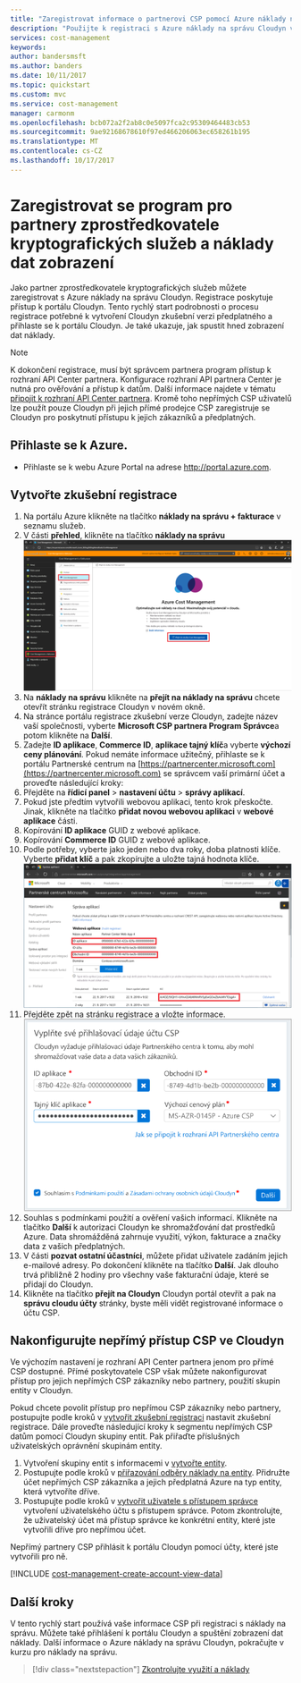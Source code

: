 ```yaml
---
title: "Zaregistrovat informace o partnerovi CSP pomocí Azure náklady na správu | Microsoft Docs"
description: "Použijte k registraci s Azure náklady na správu Cloudyn vaše informace o partnerovi CSP."
services: cost-management
keywords: 
author: bandersmsft
ms.author: banders
ms.date: 10/11/2017
ms.topic: quickstart
ms.custom: mvc
ms.service: cost-management
manager: carmonm
ms.openlocfilehash: bcb072a2f2ab8c0e5097fca2c95309464483cb53
ms.sourcegitcommit: 9ae92168678610f97ed466206063ec658261b195
ms.translationtype: MT
ms.contentlocale: cs-CZ
ms.lasthandoff: 10/17/2017
---
```

# <a name="register-with-the-csp-partner-program-and-view-cost-data"></a>Zaregistrovat se program pro partnery zprostředkovatele kryptografických služeb a náklady dat zobrazení

Jako partner zprostředkovatele kryptografických služeb můžete zaregistrovat s Azure náklady na správu Cloudyn. Registrace poskytuje přístup k portálu Cloudyn. Tento rychlý start podrobnosti o procesu registrace potřebné k vytvoření Cloudyn zkušební verzi předplatného a přihlaste se k portálu Cloudyn. Je také ukazuje, jak spustit hned zobrazení dat náklady.


>[!NOTE]
>K dokončení registrace, musí být správcem partnera program přístup k rozhraní API Center partnera. Konfigurace rozhraní API partnera Center je nutná pro ověřování a přístup k datům. Další informace najdete v tématu [připojit k rozhraní API Center partnera](https://msdn.microsoft.com/library/partnercenter/mt709136.aspx). Kromě toho nepřímých CSP uživatelů lze použít pouze Cloudyn při jejich přímé prodejce CSP zaregistruje se Cloudyn pro poskytnutí přístupu k jejich zákazníků a předplatných.

## <a name="log-in-to-azure"></a>Přihlaste se k Azure.

- Přihlaste se k webu Azure Portal na adrese http://portal.azure.com.

## <a name="create-a-trial-registration"></a>Vytvořte zkušební registrace

1. Na portálu Azure klikněte na tlačítko **náklady na správu + fakturace** v seznamu služeb.
2. V části **přehled**, klikněte na tlačítko **náklady na správu**  
    ![Náklady na stránce Správa](./media/quick-register-csp/cost-mgt-billing-service.png)
3. Na **náklady na správu** klikněte na **přejít na náklady na správu** chcete otevřít stránku registrace Cloudyn v novém okně.
4. Na stránce portálu registrace zkušební verze Cloudyn, zadejte název vaší společnosti, vyberte **Microsoft CSP partnera Program Správce**a potom klikněte na **Další**.  
5. Zadejte **ID aplikace**, **Commerce ID**, **aplikace tajný klíč**a vyberte **výchozí ceny plánování**. Pokud nemáte informace užitečný, přihlaste se k portálu Partnerské centrum na [https://partnercenter.microsoft.com](https://partnercenter.microsoft.com) se správcem vaší primární účet a proveďte následující kroky:
  1. Přejděte na **řídicí panel** > **nastavení účtu** > **správy aplikací**.
  2. Pokud jste předtím vytvořili webovou aplikaci, tento krok přeskočte. Jinak, klikněte na tlačítko **přidat novou webovou aplikaci** v **webové aplikace** části.
  3. Kopírování **ID aplikace** GUID z webové aplikace.
  4. Kopírování **Commerce ID** GUID z webové aplikace.
  5. Podle potřeby, vyberte jako jeden nebo dva roky, doba platnosti klíče. Vyberte **přidat klíč** a pak zkopírujte a uložte tajná hodnota klíče.  
    ![Zprostředkovatel kryptografických služeb partnerské Centrum](./media/quick-register-csp/csp-partner-center.png)
  6. Přejděte zpět na stránku registrace a vložte informace.  
      ![Přihlašovací údaje účtu zprostředkovatele kryptografických služeb](./media/quick-register-csp/csp-reg.png)
6. Souhlas s podmínkami použití a ověření vašich informací. Klikněte na tlačítko **Další** k autorizaci Cloudyn ke shromažďování dat prostředků Azure. Data shromážděná zahrnuje využití, výkon, fakturace a značky data z vašich předplatných.  
7. V části **pozvat ostatní účastníci**, můžete přidat uživatele zadáním jejich e-mailové adresy. Po dokončení klikněte na tlačítko **Další**. Jak dlouho trvá přibližně 2 hodiny pro všechny vaše fakturační údaje, které se přidají do Cloudyn.
8. Klikněte na tlačítko **přejít na Cloudyn** Cloudyn portál otevřít a pak na **správu cloudu účty** stránky, byste měli vidět registrované informace o účtu CSP.

## <a name="configure-indirect-csp-access-in-cloudyn"></a>Nakonfigurujte nepřímý přístup CSP ve Cloudyn

Ve výchozím nastavení je rozhraní API Center partnera jenom pro přímé CSP dostupné. Přímé poskytovatele CSP však můžete nakonfigurovat přístup pro jejich nepřímých CSP zákazníky nebo partnery, použití skupin entity v Cloudyn.

Pokud chcete povolit přístup pro nepřímou CSP zákazníky nebo partnery, postupujte podle kroků v [vytvořit zkušební registraci](#create-a-trial-registration) nastavit zkušební registrace. Dále proveďte následující kroky k segmentu nepřímých CSP datům pomocí Cloudyn skupiny entit. Pak přiřaďte příslušných uživatelských oprávnění skupinám entity.

1. Vytvoření skupiny entit s informacemi v [vytvořte entity](tutorial-user-access.md#create-entities).
2. Postupujte podle kroků v [přiřazování odběry náklady na entity](https://support.cloudyn.com/hc/en-us/articles/115005139425-Video-Assigning-subscriptions-to-Cost-Entities). Přidružte účet nepřímých CSP zákazníka a jejich předplatná Azure na typ entity, která vytvoříte dříve.
3. Postupujte podle kroků v [vytvořit uživatele s přístupem správce](tutorial-user-access.md#create-a-user-with-admin-access) vytvoření uživatelského účtu s přístupem správce. Potom zkontrolujte, že uživatelský účet má přístup správce ke konkrétní entity, které jste vytvořili dříve pro nepřímou účet.

Nepřímý partnery CSP přihlásit k portálu Cloudyn pomocí účty, které jste vytvořili pro ně.


[!INCLUDE [cost-management-create-account-view-data](../../includes/cost-management-create-account-view-data.md)]

## <a name="next-steps"></a>Další kroky

V tento rychlý start používá vaše informace CSP při registraci s náklady na správu. Můžete také přihlášení k portálu Cloudyn a spuštění zobrazení dat náklady. Další informace o Azure náklady na správu Cloudyn, pokračujte v kurzu pro náklady na správu.

> [!div class="nextstepaction"]
> [Zkontrolujte využití a náklady](./tutorial-review-usage.md)
